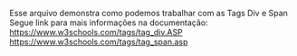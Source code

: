 Esse arquivo demonstra como podemos trabalhar com as Tags Div e Span </br>
Segue link para mais informações na documentação: </br>
https://www.w3schools.com/tags/tag_div.ASP </br>
https://www.w3schools.com/tags/tag_span.asp
